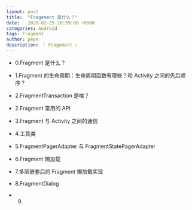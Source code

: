 ```yaml
---
layout: post
title:  "Fragement 是什么？"
date:   2020-02-25 20:59:00 +0800
categories: Android
tags: Fragment
author: pepe
description: 『 Fragement 』
---
```


* 0.Fragment 是什么？

* 1.Fragment 的生命周期：生命周期函数有哪些？和 Activity 之间的先后顺序？

* 2.FragmentTransaction 是啥？

* 2.Fragment 常用的 API

* 3.Fragment 与 Activity 之间的通信

* 4.工具类

* 5.FragmentPagerAdapter 与 FragmentStatePagerAdapter

* 6.Fragment 懒加载

* 7.多层嵌套后的 Fragment 懒加载实现

* 8.FragmentDialog

* 9.